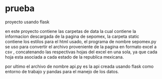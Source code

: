 # prueba
proyecto usando flask

en este proyecto contiene las carpetas de data la cual contiene la informacion descargada de la pagina de sepomex, la carpeta static contiene los estilos para el html usado, el programa de nombre sepomex.py se uso para convertir el archivo proveniente de la pagina en formato excel a csv , concatenando las respectivas hojas del excel en una sola, ya que cada hoja esta asociada a cada estado de la republica mexicana.

por ultimo el archivo de nombre api.py es la api creada usando flask como entorno de trabajo y pandas para el manejo de los datos.
